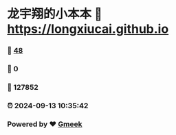 # 龙宇翔的小本本 :link: https://longxiucai.github.io 
### :page_facing_up: [48](https://longxiucai.github.io/tag.html) 
### :speech_balloon: 0 
### :hibiscus: 127852 
### :alarm_clock: 2024-09-13 10:35:42 
### Powered by :heart: [Gmeek](https://github.com/Meekdai/Gmeek)
